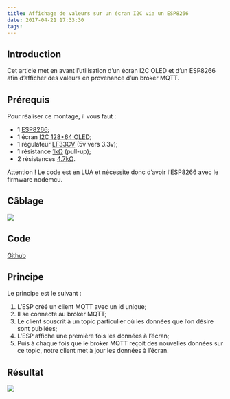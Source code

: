 ```yaml
---
title: Affichage de valeurs sur un écran I2C via un ESP8266
date: 2017-04-21 17:33:30
tags:
---
```


## Introduction

Cet article met en avant l’utilisation d’un écran I2C OLED et d’un ESP8266 afin d’afficher des valeurs en provenance d’un broker MQTT.

## Prérequis
Pour réaliser ce montage, il vous faut :

- 1 [ESP8266](http://www.ebay.fr/itm/ESP8266-Serial-WIFI-Wireless-TransceiveR-Module-Send-Receive-LWIP-AP-STA-/271935772447?hash=item3f50a2971f:g:QEYAAOSw9N1VrfAJ);
- 1 écran [I2C 128×64 OLED](http://www.ebay.com/itm/0-96-I2C-IIC-SPI-Serial-128X64-White-OLED-LCD-LED-Display-Module-for-Arduino-/201428440360?hash=item2ee6121528:g:MOYAAOSwv0tVeD0N);
- 1 régulateur [LF33CV](http://www.ebay.fr/itm/LF33CV-Regulateur-TO-220-3V3-0-5A-STM-lot-de-5-ou-10-/181701724632?var=&hash=item2a4e4449d8:m:mzy0HUMgtVw3B4YO5VCN2-g) (5v vers 3.3v);
- 1 résistance [1kΩ](http://www.ebay.fr/itm/resistance-1-4w-0-25w-1-10-100-1K-10K-100K-ohms-/171088290472) (pull-up);
- 2 résistances [4.7kΩ](http://www.ebay.com/itm/100PCS-4-7K-4K7-Ohms-1-4W-0-25W-5-Carbon-Film-Resistors-Resistance-/252071125870?hash=item3ab09c236e:g:k9EAAOSwjVVV3n3n).

Attention !
Le code est en LUA et nécessite donc d’avoir l’ESP8266 avec le firmware nodemcu.

## Câblage

![](/images/i2c_display_scheme.png)

## Code

[Github](https://github.com/Wifsimster/i2c-display-mqtt)

## Principe

Le principe est le suivant :

1. L’ESP créé un client MQTT avec un id unique;
2. Il se connecte au broker MQTT;
3. Le client souscrit à un topic particulier où les données que l’on désire sont publiées;
4. L’ESP affiche une première fois les données à l’écran;
5. Puis à chaque fois que le broker MQTT reçoit des nouvelles données sur ce topic, notre client met à jour les données à l’écran.
 
## Résultat

![](/images/i2c_display.jpg)
